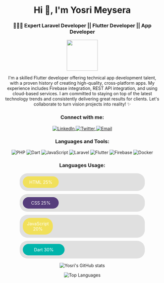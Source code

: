 <h1 align="center">Hi 👋, I'm Yosri Meysera</h1>
<h3 align="center">🧑🏽‍💻 Expert Laravel Developer || Flutter Developer || App Developer</h3>

<p align="center">
  <img src="https://media.giphy.com/media/26tn33aiTi1jkl6H6/giphy.gif" width="100"/>
</p>

<p align="center">
  I'm a skilled Flutter developer offering technical app development talent, with a proven history of creating high-quality, cross-platform apps. My experience includes Firebase integration, REST API integration, and using cloud-based services. I am committed to staying on top of the latest technology trends and consistently delivering great results for clients. Let's collaborate to turn vision projects into reality! ✨
</p>

<h3 align="center">Connect with me:</h3>
<p align="center">
  <a href="https://www.linkedin.com/in/your-linkedin-profile/" target="_blank">
    <img align="center" src="https://img.shields.io/badge/-LinkedIn-%230077B5?style=for-the-badge&logo=linkedin&logoColor=white" alt="LinkedIn"/>
  </a>
  <a href="https://twitter.com/your-twitter-profile" target="_blank">
    <img align="center" src="https://img.shields.io/badge/-Twitter-%231DA1F2?style=for-the-badge&logo=twitter&logoColor=white" alt="Twitter"/>
  </a>
  <a href="mailto:your-email@example.com">
    <img align="center" src="https://img.shields.io/badge/-Email-D14836?style=for-the-badge&logo=gmail&logoColor=white" alt="Email"/>
  </a>
</p>

<h3 align="center">Languages and Tools:</h3>
<p align="center">
  <img src="https://img.shields.io/badge/PHP-777BB4?style=for-the-badge&logo=php&logoColor=white" alt="PHP"/>
  <img src="https://img.shields.io/badge/Dart-0175C2?style=for-the-badge&logo=dart&logoColor=white" alt="Dart"/>
  <img src="https://img.shields.io/badge/JavaScript-323330?style=for-the-badge&logo=javascript&logoColor=F7DF1E" alt="JavaScript"/>
  <img src="https://img.shields.io/badge/Laravel-FF2D20?style=for-the-badge&logo=laravel&logoColor=white" alt="Laravel"/>
  <img src="https://img.shields.io/badge/Flutter-02569B?style=for-the-badge&logo=flutter&logoColor=white" alt="Flutter"/>
  <img src="https://img.shields.io/badge/Firebase-FFCA28?style=for-the-badge&logo=firebase&logoColor=black" alt="Firebase"/>
  <img src="https://img.shields.io/badge/Docker-2496ED?style=for-the-badge&logo=docker&logoColor=white" alt="Docker"/>
</p>

<h3 align="center">Languages Usage:</h3>

<div style="width: 80%; margin: auto;">
  <div style="background-color: #e0e0e0; border-radius: 25px; padding: 10px;">
    <div style="width: 25%; background-color: #f1e05a; padding: 10px; border-radius: 25px; text-align: center; color: white;">HTML 25%</div>
  </div>
  <div style="background-color: #e0e0e0; border-radius: 25px; padding: 10px; margin-top: 10px;">
    <div style="width: 25%; background-color: #563d7c; padding: 10px; border-radius: 25px; text-align: center; color: white;">CSS 25%</div>
  </div>
  <div style="background-color: #e0e0e0; border-radius: 25px; padding: 10px; margin-top: 10px;">
    <div style="width: 20%; background-color: #f1e05a; padding: 10px; border-radius: 25px; text-align: center; color: white;">JavaScript 20%</div>
  </div>
  <div style="background-color: #e0e0e0; border-radius: 25px; padding: 10px; margin-top: 10px;">
    <div style="width: 30%; background-color: #00B4AB; padding: 10px; border-radius: 25px; text-align: center; color: white;">Dart 30%</div>
  </div>
</div>

<p align="center">
  <img src="https://github-readme-stats.vercel.app/api?username=your-username&show_icons=true&theme=radical" alt="Yosri's GitHub stats"/>
</p>

<p align="center">
  <img src="https://github-readme-stats.vercel.app/api/top-langs/?username=your-username&layout=compact&theme=radical" alt="Top Languages"/>
</p>